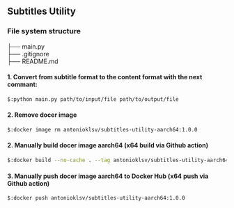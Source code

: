 ﻿## Subtitles Utility

### File system structure      
├── main.py  
├── .gitignore  
├── README.md  

#### 1. Convert from subtitle format to the content format with the next commant:
```bash
$:python main.py path/to/input/file path/to/output/file
```

#### 2. Remove docer image 
```bash
$:docker image rm antonioklsv/subtitles-utility-aarch64:1.0.0
```

#### 2. Manually build docer image aarch64 (x64 build via Github action) 
```bash
$:docker build --no-cache . --tag antonioklsv/subtitles-utility-aarch64:1.0.0
```

#### 3. Manually push docer image aarch64 to Docker Hub (x64 push via Github action) 
```bash
$:docker push antonioklsv/subtitles-utility-aarch64:1.0.0
```
